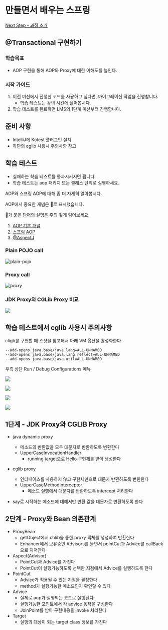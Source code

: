 # 만들면서 배우는 스프링
[Next Step - 과정 소개](https://edu.nextstep.camp/c/4YUvqn9V)

## @Transactional 구현하기

### 학습목표
- AOP 구현을 통해 AOP와 Proxy에 대한 이해도를 높인다.

### 시작 가이드
1. 이전 미션에서 진행한 코드를 사용하고 싶다면, 마이그레이션 작업을 진행합니다.
    - 학습 테스트는 강의 시간에 풀어봅시다.
2. 학습 테스트를 완료하면 LMS의 1단계 미션부터 진행합니다.

## 준비 사항
- IntelliJ에 Kotest 플러그인 설치
- 하단의 cglib 사용시 주의사항 참고

## 학습 테스트
- 실패하는 학습 테스트를 통과시키시면 됩니다.
- 학습 테스트는 aop 패키지 또는 클래스 단위로 실행하세요.

AOP와 스프링 AOP에 대해 좀 더 자세히 알아봅시다.

AOP에서 중요한 개념은 🌟로 표시했습니다.

🌟가 붙은 단어의 설명은 주의 깊게 읽어보세요.

1. [AOP 기본 개념](study/src/test/kotlin/aop/Concepts.kt)
2. [스프링 AOP](study/src/test/kotlin/aop/SpringAOP.kt)
3. [@AspectJ](study/src/test/kotlin/aop/AspectJ.kt)

### Plain POJO call
<img src="docs/images/aop-proxy-plain-pojo-call.png" alt="plain-pojo">

### Proxy call
<img src="docs/images/aop-proxy-call.png" alt="proxy">

### JDK Proxy와 CGLib Proxy 비교
![](docs/images/spring-aop.png)

## 학습 테스트에서 cglib 사용시 주의사항

cligb를 구현할 때 스샷을 참고해서 아래 VM 옵션을 활성화한다.

```
--add-opens java.base/java.lang=ALL-UNNAMED
--add-opens java.base/java.lang.reflect=ALL-UNNAMED
--add-opens java.base/java.util=ALL-UNNAMED
```

우측 상단 Run / Debug Configurations 메뉴

![](docs/images/edit-configurations.png)

![](docs/images/modify-options.png)

![](docs/images/add-vm-options.png)

![](docs/images/input-options.png)

## 1단계 - JDK Proxy와 CGLIB Proxy
- java dynamic proxy
  - 메소드의 반환값을 모두 대문자로 반환하도록 변환한다
  - UpperCaseInvocationHandler
    - running target으로 Hello 구현체를 받아 생성한다
- cglib proxy
  - 인터페이스를 사용하지 않고 구현체만으로 대문자 반환하도록 변한한다
  - UpperCaseMethodInterceptor
    - 메소드 실행에서 대문자를 반환하도록 intercept 처리한다

- say로 시작하는 메소드에 대해서만 반환 값을 대문자로 변환하도록 한다

## 2단계 - Proxy와 Bean 의존관계
- ProxyBean
  - getObject에서 cblib을 통한 proxy 객체를 생성하여 반환한다
  - Enhancer에서 보유중인 Advisors를 돌면서 pointCut과 Advice를 callBack으로 지저안다
- Aspect(Advisor)
  - PointCut과 Advice를 가진다
  - PointCut이 실행가능하도록 선택한 지점에서 Advice를 실행하도록 한다
- PointCut
  - Advice가 적용될 수 있는 지점을 결정한다
  - method가 실행가능한 메소드인지 확인할 수 있다
- Advice
  - 실제로 aop가 실행되는 코드로 실행된다
  - 실행가능한 포인트에서 각 advice 동작을 구성한다
  - JoinPoint를 받아 구현내용을 invoke 처리한다
- Target
  - 실행의 대상이 되는 target class 정보를 가진다
